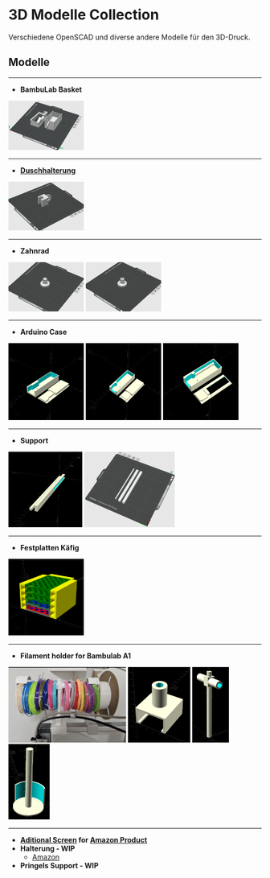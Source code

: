 # 3D Modelle Collection

Verschiedene OpenSCAD und diverse andere Modelle für den 3D-Druck.

## Modelle

---
- **BambuLab Basket** </br>
<a href="pic/bambu-basket.png">
    <img src="pic/bambu-basket.png" width="150" alt="BambuLab Basket"></a>


---
- **[Duschhalterung](models/duschhalterung.scad)** </br>
<a href="pic/duschhalterung.png">
  <img src="pic/duschhalterung.png" width="150" alt="Duschhalterung">
</a>


---
- **Zahnrad** </br>
<a href="pic/zahnrad-v1.png">
  <img src="pic/zahnrad-v1.png" width="150" alt="Zahnrad Ver. 1"></a>
<a href="pic/zahnrad-v2.png">
  <img src="pic/zahnrad-v2.png" width="150" alt="Zahnrad Ver. 2"></a>


---
- **Arduino Case** </br>
<a href="models/arduino_case/arduino_case-v1.scad">
  <img src="pic/arduino_case-v1.png" width="150" alt="Arduino Case Ver. 1"></a>
<a href="models/arduino_case/arduino_case-v2.scad">
  <img src="pic/arduino_case-v2.png" width="150" alt="Arduino Case Ver. 2"></a>
<a href="models/arduino_case/arduino_case-v3.scad">
  <img src="pic/arduino_case-v3.png" width="150" alt="Arduino Case Ver. 3"></a>


---
- **Support** </br>
<a href="models/support.scad">
  <img src="pic/support-scad.png" height="150" alt="Support Code"></a>
<a href="pic/support-m3f.png">
  <img src="pic/support-m3f.png" height="150" alt="Support Picture"></a>


---
- **Festplatten Käfig** </br>
<a href="models/festplatten_case/main.scad">
  <img src="pic/festplatten_case.png" width="150" alt="Festplatten Käfig"></a>


---
- **Filament holder for Bambulab A1** </br>
<a href="pic/bambu-cross-bracket-final.png">
  <img src="pic/bambu-cross-bracket-final.png" height="150" alt="Final view"></a>
<a href="models/bambu-cross-bracket/holder.scad">
  <img src="pic/bambu-cross-bracket-holder.png" height="150" alt="Clamp with holder"></a>
<a href="models/bambu-cross-bracket/pole.scad">
  <img src="pic/bambu-cross-bracket-pole.png" height="150" alt="Pole with two holders"></a>
<a href="models/bambu-cross-bracket/bar.scad">
  <img src="pic/bambu-cross-bracket-bar.png" height="150" alt="Bar for filament"></a>


---
- **[Aditional Screen](models/dockingstation_screen.scad) for [Amazon Product](https://www.amazon.de/dp/B0D9JW1TBL)** </br>
- **Halterung - WIP** </br>
  - [Amazon](https://www.amazon.de/dp/B0CC5FZCD9)
- **Pringels Support - WIP** </br>
